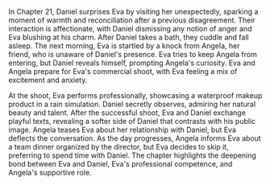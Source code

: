 In Chapter 21, Daniel surprises Eva by visiting her unexpectedly, sparking a moment of warmth and reconciliation after a previous disagreement. Their interaction is affectionate, with Daniel dismissing any notion of anger and Eva blushing at his charm. After Daniel takes a bath, they cuddle and fall asleep. The next morning, Eva is startled by a knock from Angela, her friend, who is unaware of Daniel's presence. Eva tries to keep Angela from entering, but Daniel reveals himself, prompting Angela's curiosity. Eva and Angela prepare for Eva's commercial shoot, with Eva feeling a mix of excitement and anxiety.

At the shoot, Eva performs professionally, showcasing a waterproof makeup product in a rain simulation. Daniel secretly observes, admiring her natural beauty and talent. After the successful shoot, Eva and Daniel exchange playful texts, revealing a softer side of Daniel that contrasts with his public image. Angela teases Eva about her relationship with Daniel, but Eva deflects the conversation. As the day progresses, Angela informs Eva about a team dinner organized by the director, but Eva decides to skip it, preferring to spend time with Daniel. The chapter highlights the deepening bond between Eva and Daniel, Eva's professional competence, and Angela's supportive role.